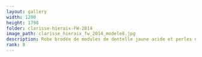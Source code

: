 ```yaml
---
layout: gallery
width: 1200
height: 1798
folder: clarisse-hieraix-FW-2014
image_path: clarisse_hieraix_fw_2014_modele8.jpg
description: Robe brodée de modules de dentelle jaune acide et perles de silicone Cristal
rank: 8
---
```

